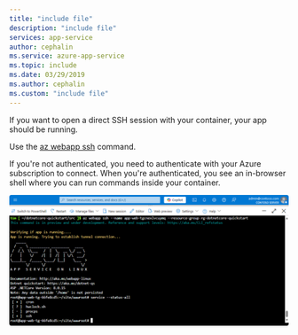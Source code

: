 ```yaml
---
title: "include file"
description: "include file"
services: app-service
author: cephalin
ms.service: azure-app-service
ms.topic: include
ms.date: 03/29/2019
ms.author: cephalin
ms.custom: "include file"
---
```


If you want to open a direct SSH session with your container, your app should be running.

Use the [az webapp ssh](/cli/azure/webapp#az-webapp-ssh) command.

If you're not authenticated, you need to authenticate with your Azure subscription to connect. When you're authenticated, you see an in-browser shell where you can run commands inside your container.

![SSH connection](./media/app-service-web-ssh-connect-no-h/app-service-linux-ssh-connection.png)
